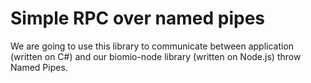 # Simple RPC over named pipes

We are going to use this library to communicate between application (written on C#) and our biomio-node library (written on Node.js) throw Named Pipes.

